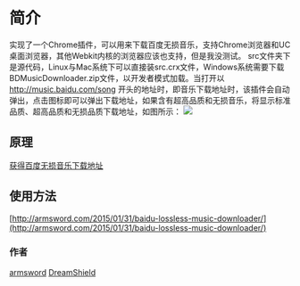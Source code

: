 简介
=================
实现了一个Chrome插件，可以用来下载百度无损音乐，支持Chrome浏览器和UC桌面浏览器，其他Webkit内核的浏览器应该也支持，但是我没测试。
src文件夹下是源代码，Linux与Mac系统下可以直接装src.crx文件，Windows系统需要下载BDMusicDownloader.zip文件，以开发者模式加载。当打开以 http://music.baidu.com/song 开头的地址时，即音乐下载地址时，该插件会自动弹出，点击图标即可以弹出下载地址，如果含有超高品质和无损音乐，将显示标准品质、超高品质和无损品质下载地址，如图所示：
![](http://armsword.com/wp-content/uploads/2015/01/20150101.png)

## 原理

[获得百度无损音乐下载地址](http://armsword.com/2014/08/09/download-baidu-music/)

## 使用方法

[http://armsword.com/2015/01/31/baidu-lossless-music-downloader/](http://armsword.com/2015/01/31/baidu-lossless-music-downloader/)

### 作者
[armsword](http://armsword.com/)  [DreamShield](http://dreamshield.net/)






